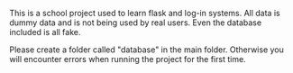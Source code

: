 This is a school project used to learn flask and log-in systems. All data is dummy data and is not being used by real users. Even the database included is all fake. 

Please create a folder called "database" in the main folder. Otherwise you will encounter errors when running the project for the first time.
